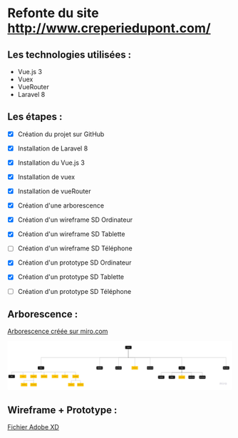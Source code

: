 # Refonte du site http://www.creperiedupont.com/

## Les technologies utilisées :
* Vue.js 3
* Vuex
* VueRouter
* Laravel 8

## Les étapes :

- [x] Création du projet sur GitHub
- [x] Installation de Laravel 8
- [x] Installation du Vue.js 3
- [x] Installation de vuex
- [x] Installation de vueRouter

- [x] Création d'une arborescence
- [x] Création d'un wireframe SD Ordinateur
- [x] Création d'un wireframe SD Tablette
- [ ] Création d'un wireframe SD Téléphone
- [x] Création d'un prototype SD Ordinateur
- [x] Création d'un prototype SD Tablette
- [ ] Création d'un prototype SD Téléphone

## Arborescence :

[Arborescence créée sur miro.com](https://miro.com/welcomeonboard/NNKnCSP6Vrv3ECwfsIQggfQGEgNxOEf8geDMP8JusTOxewowBV5zZ03vadldQFoW)

![Version jpg](https://github.com/bezedache29/creperie-du-pont/blob/main/divers/arbo.jpg)

## Wireframe + Prototype :

[Fichier Adobe XD](https://github.com/bezedache29/creperie-du-pont/blob/main/divers/wireframe)